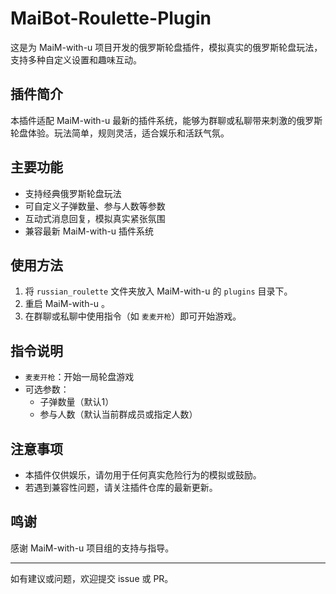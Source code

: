 # MaiBot-Roulette-Plugin
这是为 MaiM-with-u 项目开发的俄罗斯轮盘插件，模拟真实的俄罗斯轮盘玩法，支持多种自定义设置和趣味互动。

## 插件简介
本插件适配 MaiM-with-u 最新的插件系统，能够为群聊或私聊带来刺激的俄罗斯轮盘体验。玩法简单，规则灵活，适合娱乐和活跃气氛。

## 主要功能
- 支持经典俄罗斯轮盘玩法
- 可自定义子弹数量、参与人数等参数
- 互动式消息回复，模拟真实紧张氛围
- 兼容最新 MaiM-with-u 插件系统

## 使用方法
1. 将 `russian_roulette` 文件夹放入 MaiM-with-u 的 `plugins` 目录下。
2. 重启 MaiM-with-u 。
3. 在群聊或私聊中使用指令（如 `麦麦开枪`）即可开始游戏。

## 指令说明
- `麦麦开枪`：开始一局轮盘游戏
- 可选参数：
  - 子弹数量（默认1）
  - 参与人数（默认当前群成员或指定人数）

## 注意事项
- 本插件仅供娱乐，请勿用于任何真实危险行为的模拟或鼓励。
- 若遇到兼容性问题，请关注插件仓库的最新更新。

## 鸣谢
感谢 MaiM-with-u 项目组的支持与指导。

---

如有建议或问题，欢迎提交 issue 或 PR。
